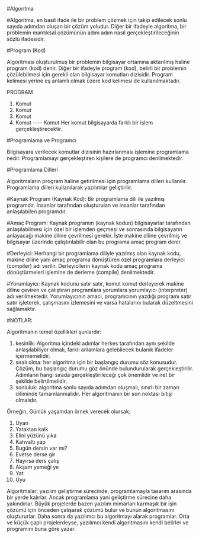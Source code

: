 #Algoritma

#Algoritma, en basit ifade ile bir problem çözmek için takip edilecek sonlu sayıda adımdan oluşan bir çözüm yoludur.
Diğer bir ifadeyle algoritma, bir problemin mantıksal çözümünün adım adım nasıl gerçekleştirileceğinin sözlü ifadesidir.


#Program (Kod)

Algoritması oluşturulmuş bir problemin bilgisayar ortamına aktarılmış haline program (kod) denir.
Diğer bir ifadeyle program (kod), belirli bir problemin çözülebilmesi için gerekli olan bilgisayar komutları dizisidir. Program kelimesi yerine eş anlamlı olmak üzere kod kelimesi de kullanılmaktadır.
  
  
PROGRAM                                             
1. 	Komut 
2. 	Komut 
3. 	Komut 
4. 	Komut 
---- 	Komut 
 Her komut bilgisayarda farklı bir işlem gerçekleştirecektir. 


#Programlama ve Programcı

Bilgisayara verilecek komutlar dizisinin hazırlanması işlemine programlama nedir. Programlamayı gerçekleştiren kişilere de programcı denilmektedir. 


#Programlama Dilleri

Algoritmaların program haline getirilmesi için programlama dilleri kullanılır.
Programlama dilleri kullanılarak yazılımlar geliştirilir.


#Kaynak Program (Kaynak Kod): Bir programlama dili ile yazılmış programdır. İnsanlar tarafından oluşturulan ve insanlar tarafından anlaşılabilen programdır.

#Amaç Program: Kaynak programın (kaynak kodun) bilgisayarlar tarafından anlaşılabilmesi için özel bir işlemden geçmesi ve sonrasında bilgisayarın anlayacağı makine diline çevrilmesi gerekir. İşte makine diline çevrilmiş ve bilgisayar üzerinde çalıştırılabilir olan bu programa amaç program denir.

#Derleyici: Herhangi bir programlama diliyle yazılmış olan kaynak kodu, makine diline yani amaç programa dönüştüren özel programlara derleyici (compiler) adı verilir. Derleyicilerin kaynak kodu amaç programa dönüştürmeleri işlemine de derleme (compile) denilmektedir.

#Yorumlayıcı: Kaynak kodunu satır satır, komut komut derleyerek makine diline çeviren ve çalıştıran programlara yorumlara yorumlayıcı (interpreter) adı verilmektedir. Yorumlayıcının amacı, programcının yazdığı programı satır satır işleterek, çalışmasını izlemesini ve varsa hatalarını bularak düzeltmesini sağlamaktır.


#NOTLAR:

Algoritmanın temel özellikleri şunlardır:
1. kesinlik: Algoritma içindeki adımlar herkes tarafından aynı şekilde anlaşılabiliyor olmalı, farklı anlamlara gelebilecek bulanık ifadeler içermemelidir.
2. sıralı olma: her algoritma için bir başlangıç durumu söz konusudur. Çözüm, bu başlangıç durumu göz önünde bulundurularak gerçekleştirilir. Adımların hangi sırada gerçekleştirileceği çok önemlidir ve net bir şekilde belirtilmelidir.
3. sonluluk: algoritma sonlu sayıda adımdan oluşmalı, sınırlı bir zaman diliminde tamamlanmalıdır. Her algoritmanın bir son noktası bitişi olmalıdır.


Örneğin, Günlük yaşamdan örnek verecek olursak;
1.	Uyan
2.	Yataktan kalk
3.	Elini yüzünü yıka
4.	Kahvaltı yap
5.	Bugün dersin var mı?
6.	Evetse derse gir
7.	Hayırsa ders çalış
8.	Akşam yemeği ye
9.	Yat
10.	Uyu


Algoritmalar; yazılım geliştirme sürecinde, programlamayla tasarım arasında bir yerde kalırlar. Ancak programlama yani geliştirme sürecine daha yakındırlar. Büyük projelerde bazen yazılım mimarları karmaşık bir işin çözümü için önceden çalışarak çözümü bulur ve bunun algoritmasını oluştururlar. Daha sonra da yazılımcı bu algoritmayı alarak programlar. Orta ve küçük çaplı projelerdeyse, yazılımcı kendi algoritmasını kendi belirler ve programını buna göre yazar.




